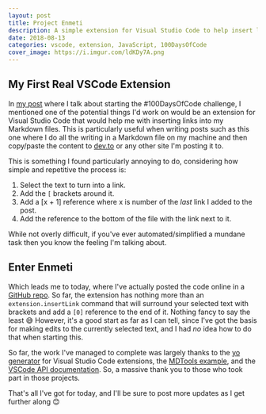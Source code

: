 ```yaml
---
layout: post
title: Project Enmeti
description: A simple extension for Visual Studio Code to help insert links.
date: 2018-08-13
categories: vscode, extension, JavaScript, 100DaysOfCode
cover_image: https://i.imgur.com/ldKDy7A.png
---
```


## My First Real VSCode Extension

In [my post][0] where I talk about starting the #100DaysOfCode challenge, I mentioned one of the potential things I'd work on would be an extension for Visual Studio Code that would help me with inserting links into my Markdown files. This is particularly useful when writing posts such as this one where I do all the writing in a Markdown file on my machine and then copy/paste the content to [dev.to][1] or any other site I'm posting it to.

This is something I found particularly annoying to do, considering how simple and repetitive the process is:

1. Select the text to turn into a link.
2. Add the `[` brackets around it.
3. Add a [x + 1] reference where x is number of the _last_ link I added to the post.
4. Add the reference to the bottom of the file with the link next to it.

While not overly difficult, if you've ever automated/simplified a mundane task then you know the feeling I'm talking about.

## Enter Enmeti

Which leads me to today, where I've actually posted the code online in a [GitHub repo][2]. So far, the extension has nothing more than an `extension.insertLink` command that will surround your selected text with brackets and add a `[0]` reference to the end of it. Nothing fancy to say the least 😅 However, it's a good start as far as I can tell, since I've got the basis for making edits to the currently selected text, and I had _no_ idea how to do that when starting this.

So far, the work I've managed to complete was largely thanks to the [yo generator][3] for Visual Studio Code extensions, the [MDTools example][4], and the [VSCode API documentation][5]. So, a massive thank you to those who took part in those projects.

That's all I've got for today, and I'll be sure to post more updates as I get further along 😊

[0]: https://dev.to/hf-solutions/100-days-of-code-challenge-3j5h
[1]: https://dev.to
[2]: https://github.com/HF-Solutions/Enmeti
[3]: https://code.visualstudio.com/docs/extensions/yocode
[4]: https://github.com/Microsoft/vscode-MDTools
[5]: https://code.visualstudio.com/docs/extensionAPI/overview
[6]: https://unsplash.com/@dcanies
[7]: https://unsplash.com
